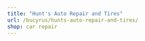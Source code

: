 ```yaml
---
title: "Hunt's Auto Repair and Tires"
url: /bucyrus/hunts-auto-repair-and-tires/
shop: car repair
---
```

